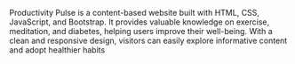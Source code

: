 Productivity Pulse is a content-based website built with HTML, CSS, JavaScript, and Bootstrap. It provides valuable knowledge on exercise, meditation, and diabetes, helping users improve their well-being. With a clean and responsive design, visitors can easily explore informative content and adopt healthier habits
